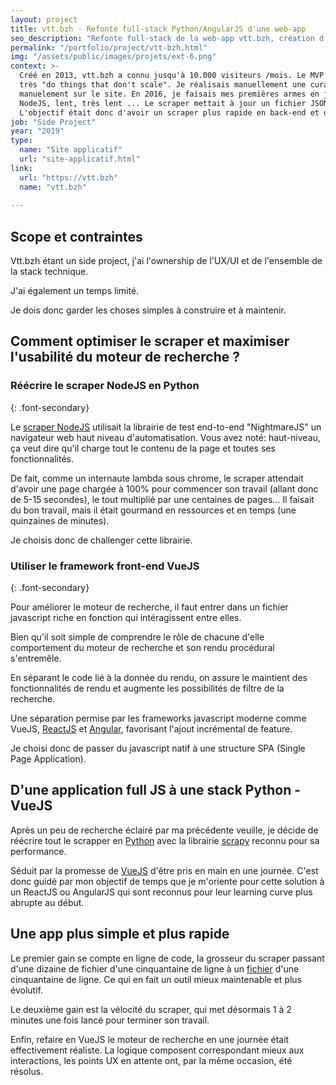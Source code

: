 ```yaml
---
layout: project
title: vtt.bzh - Refonte full-stack Python/AngularJS d'une web-app
seo_description: "Refonte full-stack de la web-app vtt.bzh, création d'un scraper python et développement front AngularJS."
permalink: "/portfolio/project/vtt-bzh.html"
img: "/assets/public/images/projets/ext-6.png"
context: >-
  Créé en 2013, vtt.bzh a connu jusqu'à 10.000 visiteurs /mois. Le MVP que j'avais créé sous Wordpress était
  très "do things that don't scale". Je réalisais manuellement une curation des randonnées régionnales, que je listais
  manuelement sur le site. En 2016, je faisais mes premières armes en javascript et développa un scraper en
  NodeJS, lent, très lent ... Le scraper mettait à jour un fichier JSON intégrer en javascript natif sur le site.
  L'objectif était donc d'avoir un scraper plus rapide en back-end et de pouvoir mieux gérer le moteur de recherche en front-end.
job: "Side Project"
year: "2019"
type: 
  name: "Site applicatif"
  url: "site-applicatif.html"
link:
  url: "https://vtt.bzh"
  name: "vtt.bzh"
  
---
```


<!--1. Scope et contraintes-->
## Scope et contraintes
Vtt.bzh étant un side project, j'ai l'ownership de l'UX/UI et de l'ensemble de la stack technique.

J'ai également un temps limité.

Je dois donc garder les choses simples à construire et à maintenir.

<!--2. Problème-->
## Comment optimiser le scraper et maximiser l'usabilité du moteur de recherche ?

### Réécrire le scraper NodeJS en Python
{: .font-secondary}

Le [scraper NodeJS](https://github.com/jn-prod/api-vtt-bzh_archived) utilisait la librairie de test end-to-end "NightmareJS" un navigateur web haut niveau d'automatisation. Vous avez noté: haut-niveau, ça veut dire qu'il charge tout le contenu de la page et toutes ses fonctionnalités.

De fait, comme un internaute lambda sous chrome, le scraper attendait d'avoir une page chargée à 100% pour commencer son travail (allant donc de 5-15 secondes), le tout multiplié par une centaines de pages... Il faisait du bon travail, mais il était gourmand en ressources et en temps (une quinzaines de minutes).

Je choisis donc de challenger cette librairie.

### Utiliser le framework front-end VueJS
{: .font-secondary}

Pour améliorer le moteur de recherche, il faut entrer dans un fichier javascript riche en fonction qui intéragissent entre elles.

Bien qu'il soit simple de comprendre le rôle de chacune d'elle comportement du moteur de recherche et son rendu procédural s'entremêle.

En séparant le code lié à la donnée du rendu, on assure le maintient des fonctionnalités de rendu et augmente les possibilités de filtre de la recherche.

Une séparation permise par les frameworks javascript moderne comme VueJS, [ReactJS](https://fr.reactjs.org/) et [Angular](https://angular.io/), favorisant l'ajout incrémental de feature.

Je choisi donc de passer du javascript natif à une structure SPA (Single Page Application).

<!--3. Solutions et choix technique-->
## D'une application full JS à une stack Python - VueJS

Après un peu de recherche éclairé par ma précédente veuille, je décide de réécrire tout le scrapper en [Python](https://www.python.org/) avec la librairie [scrapy](https://scrapy.org/) reconnu pour sa performance.

Séduit par la promesse de [VueJS](https://vuejs.org/) d'être pris en main en une journée. C'est donc guidé par mon objectif de temps que je m'oriente pour cette solution à un ReactJS ou AngularJS qui sont reconnus pour leur learning curve plus abrupte au début.

<!--4. Résultats et leçons-->
## Une app plus simple et plus rapide

Le premier gain se compte en ligne de code, la grosseur du scraper passant d'une dizaine de fichier d'une cinquantaine de ligne à un [fichier](https://github.com/jn-prod/www-vtt-bzh/blob/gh-pages/spider.py) d'une cinquantaine de ligne. Ce qui en fait un outil mieux maintenable et plus évolutif.

Le deuxième gain est la vélocité du scraper, qui met désormais 1 à 2 minutes une fois lancé pour terminer son travail.

Enfin, refaire en VueJS le moteur de recherche en une journée était effectivement réaliste. La logique composent correspondant mieux aux interactions, les points UX en attente ont, par la même occasion, été résolus.
